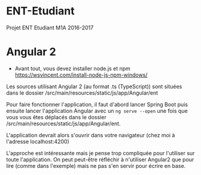 # ENT-Etudiant
Projet ENT Etudiant M1A 2016-2017

# Angular 2

* Avant tout, vous devez installer node.js et npm https://wsvincent.com/install-node-js-npm-windows/

Les sources utilisant Angular 2 (au format .ts (TypeScript)) sont situées
dans le dossier /src/main/resources/static/js/app/Angular/ent

Pour faire fonctionner l'application, il faut d'abord lancer Spring Boot puis ensuite lancer
l'application Angular avec un `ng serve --open` une fois que vous vous êtes
déplacés dans le dossier /src/main/resources/static/js/app/Angular/ent. 

L'application devrait alors s'ouvrir dans votre navigateur (chez moi à l'adresse localhost:4200)


L'approche est intéressante mais je pense trop compliquée pour l'utiliser sur
toute l'application. On peut peut-être réfléchir à n'utiliser Angular2
que pour lire (comme dans l'exemple) mais ne pas s'en servir pour écrire en base.